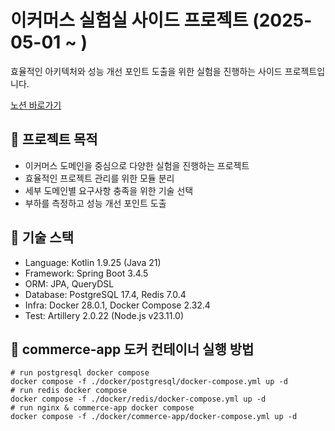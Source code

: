 # 이커머스 실험실 사이드 프로젝트 (2025-05-01 ~ )

효율적인 아키텍처와 성능 개선 포인트 도출을 위한 실험을 진행하는 사이드 프로젝트입니다.

[노션 바로가기](https://thoughtful-sodium-948.notion.site/1f0d2ba300e680189cc0c5746563ef47?pvs=4)

## 📌 프로젝트 목적
- 이커머스 도메인을 중심으로 다양한 실험을 진행하는 프로젝트
- 효율적인 프로젝트 관리를 위한 모듈 분리
- 세부 도메인별 요구사항 충족을 위한 기술 선택
- 부하를 측정하고 성능 개선 포인트 도출


## 🔧 기술 스택
- Language: Kotlin 1.9.25 (Java 21)
- Framework: Spring Boot 3.4.5
- ORM: JPA, QueryDSL
- Database: PostgreSQL 17.4, Redis 7.0.4
- Infra: Docker 28.0.1, Docker Compose 2.32.4
- Test: Artillery 2.0.22 (Node.js v23.11.0)



## 🐳 commerce-app 도커 컨테이너 실행 방법
```shell
# run postgresql docker compose 
docker compose -f ./docker/postgresql/docker-compose.yml up -d
# run redis docker compose 
docker compose -f ./docker/redis/docker-compose.yml up -d
# run nginx & commerce-app docker compose  
docker compose -f ./docker/commerce-app/docker-compose.yml up -d 
```

